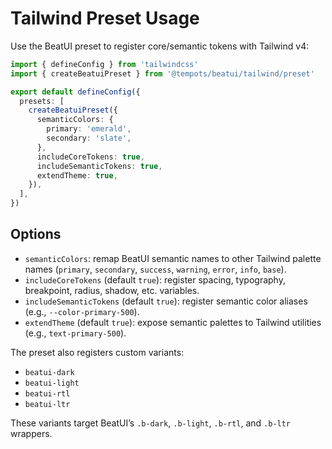 # Tailwind Preset Usage

Use the BeatUI preset to register core/semantic tokens with Tailwind v4:

```ts
import { defineConfig } from 'tailwindcss'
import { createBeatuiPreset } from '@tempots/beatui/tailwind/preset'

export default defineConfig({
  presets: [
    createBeatuiPreset({
      semanticColors: {
        primary: 'emerald',
        secondary: 'slate',
      },
      includeCoreTokens: true,
      includeSemanticTokens: true,
      extendTheme: true,
    }),
  ],
})
```

## Options

- `semanticColors`: remap BeatUI semantic names to other Tailwind palette names (`primary`, `secondary`, `success`, `warning`, `error`, `info`, `base`).
- `includeCoreTokens` (default `true`): register spacing, typography, breakpoint, radius, shadow, etc. variables.
- `includeSemanticTokens` (default `true`): register semantic color aliases (e.g., `--color-primary-500`).
- `extendTheme` (default `true`): expose semantic palettes to Tailwind utilities (e.g., `text-primary-500`).

The preset also registers custom variants:

- `beatui-dark`
- `beatui-light`
- `beatui-rtl`
- `beatui-ltr`

These variants target BeatUI’s `.b-dark`, `.b-light`, `.b-rtl`, and `.b-ltr` wrappers.

